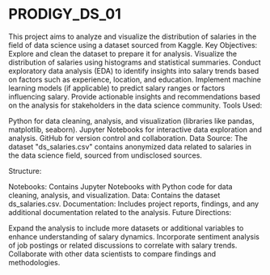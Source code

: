 # PRODIGY_DS_01
This project aims to analyze and visualize the distribution of salaries in the field of data science using a dataset sourced from Kaggle.
Key Objectives:
Explore and clean the dataset to prepare it for analysis.
Visualize the distribution of salaries using histograms and statistical summaries.
Conduct exploratory data analysis (EDA) to identify insights into salary trends based on factors such as experience, location, and education.
Implement machine learning models (if applicable) to predict salary ranges or factors influencing salary.
Provide actionable insights and recommendations based on the analysis for stakeholders in the data science community.
Tools Used:

Python for data cleaning, analysis, and visualization (libraries like pandas, matplotlib, seaborn).
Jupyter Notebooks for interactive data exploration and analysis.
GitHub for version control and collaboration.
Data Source:
The dataset "ds_salaries.csv" contains anonymized data related to salaries in the data science field, sourced from undisclosed sources.

Structure:

Notebooks: Contains Jupyter Notebooks with Python code for data cleaning, analysis, and visualization.
Data: Contains the dataset ds_salaries.csv.
Documentation: Includes project reports, findings, and any additional documentation related to the analysis.
Future Directions:

Expand the analysis to include more datasets or additional variables to enhance understanding of salary dynamics.
Incorporate sentiment analysis of job postings or related discussions to correlate with salary trends.
Collaborate with other data scientists to compare findings and methodologies.
